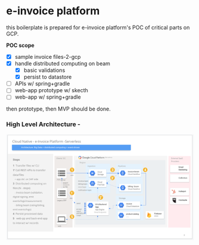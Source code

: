 # e-invoice platform

this boilerplate is prepared for e-invoice platform's POC of critical parts on GCP.

**POC scope**
- [x] sample invoice files-2-gcp
- [x] handle distributed computing on beam
    - [x] basic validations
    - [x] persist to datastore
- [ ] APIs w/ spring+gradle
- [ ] web-app prototype w/ skecth
- [ ] web-app w/ spring+gradle

then prototype, then MVP should be done.

### High Level Architecture -

![Image](doc/e-invoice-serverless-architecture.png)


